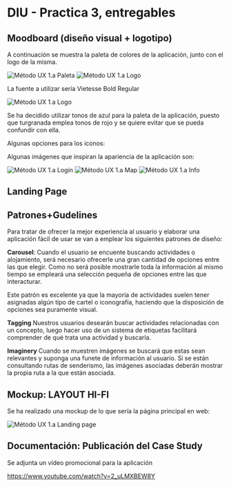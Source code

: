 # DIU - Practica 3, entregables

## Moodboard (diseño visual + logotipo)
A continuación se muestra la paleta de colores de la aplicación, junto con el logo de la misma.

![Método UX](../img/PalettaGranada.png) 1.a Paleta
![Método UX](../img/Logo.png) 1.a Logo

La fuente a utilizar sería Vietesse Bold Regular

![Método UX](../img/Letra.png) 1.a Logo

Se ha decidido utilizar tonos de azul para la paleta de la aplicación, puesto que turgranada emplea tonos de rojo y se quiere evitar que se pueda confundir con ella.

Algunas opciones para los iconos:
<i class="fas fa-search"></i>
<i class="fas fa-sign-in-alt"></i>
<i class="fas fa-hotel"></i>

Algunas imágenes que inspiran la apariencia de la aplicación son:

![Método UX](../img/Login.png) 1.a Login
![Método UX](../img/Map.png) 1.a Map
![Método UX](../img/Inspira.jpg) 1.a Info


## Landing Page

## Patrones+Gudelines

Para tratar de ofrecer la mejor experiencia al usuario y elaborar una aplicación fácil de usar se van a emplear los siguientes patrones de diseño:

**Carousel**: Cuando el usuario se encuente buscando actividades o alojamiento, será necesario ofrecerle una gran cantidad de opciones entre las que elegir. Como no será posible mostrarle toda la información al mismo tiempo se empleará una selección pequeña de opciones entre las que interacturar.

Este patrón es excelente ya que la mayoría de actividades suelen tener asignadas algún tipo de cartel o iconografía, haciendo que la disposición de opciones sea puramente visual.

**Tagging** Nuestros usuarios desearán buscar actividades relacionadas con un concepto, luego hacer uso de un sistema de etiquetas facilitará comprender de qué trata una actividad y buscarla.

**Imaginery** Cuando se muestren imágenes se buscará que estas sean relevantes y suponga una funete de información al usuario. Si se están consultando rutas de senderismo, las imágenes asociadas deberán mostrar la propia ruta a la que están asociada.

## Mockup: LAYOUT HI-FI

Se ha realizado una mockup de lo que sería la página principal en web:

![Método UX](../img/LandingPage.png) 1.a Landing page


## Documentación: Publicación del Case Study

Se adjunta un vídeo promocional para la aplicación

https://www.youtube.com/watch?v=2_uLMXBEW8Y


